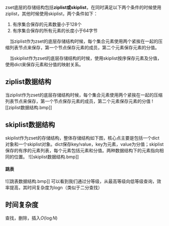 zset底层的存储结构包括**ziplist或skiplist**，在同时满足以下两个条件的时候使用ziplist，其他时候使用skiplist，两个条件如下：

1. 有序集合保存的元素数量小于128个
2. 有序集合保存的所有元素的长度小于64字节

 当ziplist作为zset的底层存储结构时候，每个集合元素使用两个紧挨在一起的压缩列表节点来保存，第一个节点保存元素的成员，第二个元素保存元素的分值。

 当skiplist作为zset的底层存储结构的时候，使用skiplist按序保存元素及分值，使用dict来保存元素和分值的映射关系。

## ziplist数据结构
当ziplist作为zset的底层存储结构时候，每个集合元素使用两个紧挨在一起的压缩列表节点来保存，第一个节点保存元素的成员，第二个元素保存元素的分值
![[ziplist数据结构.bmp]]

## skiplist数据结构
skiplist作为zset的存储结构，整体存储结构如下图，核心点主要是包括一个dict对象和一个skiplist对象。dict保存key/value，key为元素，value为分值；skiplist保存的有序的元素列表，每个元素包括元素和分值。两种数据结构下的元素指向相同的位置。
![[skiplist数据结构.bmp]]
#### 跳表
![[跳表数据结构.bmp]]
可以看到我们通过分等级，从最高等级向低等级查询，效率提高，其时间复杂度为logn（类似于二分查找）

## 时间复杂度
查找，删除，插入$O(\log N)$
